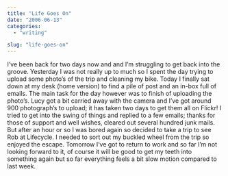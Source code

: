 ```yaml
---
title: "Life Goes On"
date: "2006-06-13"
categories: 
  - "writing"

slug: "life-goes-on"
---
```


I’ve been back for two days now and and I’m struggling to get back into the groove. Yesterday I was not really up to much so I spent the day trying to upload some photo’s of the trip and cleaning my bike. Today I finally sat down at my desk (home version) to find a pile of post and an in-box full of emails. The main task for the day however was to finish of uploading the photo’s. Lucy got a bit carried away with the camera and I’ve got around 900 photograph’s to upload; it has taken two days to get them all on Flickr! I tried to get into the swing of things and replied to a few emails; thanks for those of support and well wishes, cleared out several hundred junk mails. But after an hour or so I was bored again so decided to take a trip to see Rob at Lifecycle. I needed to sort out my buckled wheel from the trip so enjoyed the escape. Tomorrow I’ve got to return to work and so far I’m not looking forward to it, of course it will be good to get my teeth into something again but so far everything feels a bit slow motion compared to last week.
